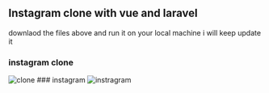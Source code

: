 

## Instagram clone with vue and laravel
downlaod the files above and run it on your local machine
i will keep update it 
### instagram clone 
<img src="https://i.ibb.co/nsBDC8L/clone.png" alt="clone" border="0">
### instagram
<img src="https://i.ibb.co/synvvZL/instragram.png" alt="instragram" border="0">
